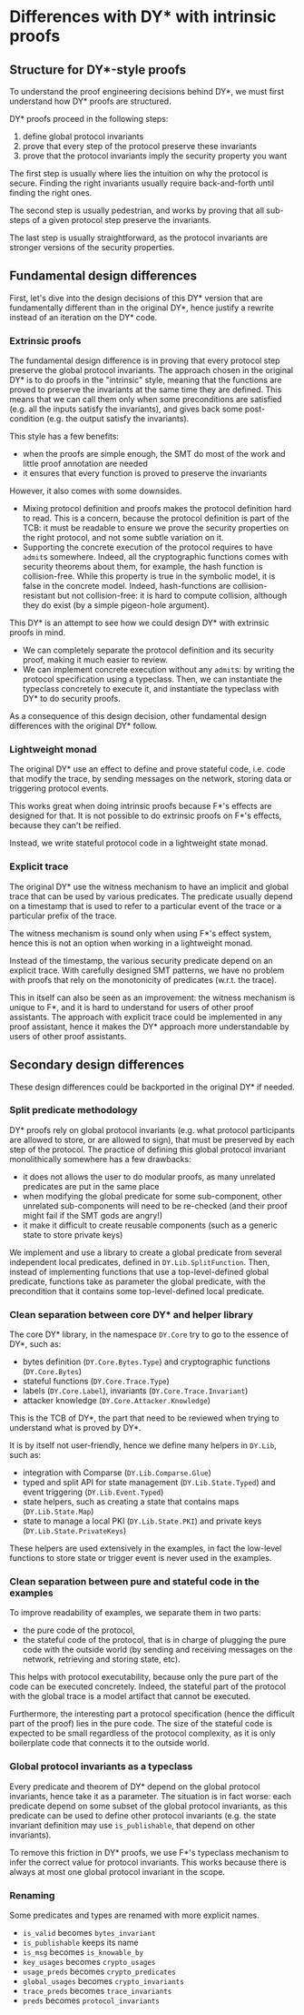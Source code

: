 # Differences with DY\* with intrinsic proofs

## Structure for DY\*-style proofs

To understand the proof engineering decisions behind DY\*,
we must first understand how DY\* proofs are structured.

DY\* proofs proceed in the following steps:
1. define global protocol invariants
2. prove that every step of the protocol preserve these invariants
3. prove that the protocol invariants imply the security property you want

The first step is usually where lies the intuition on why the protocol is secure.
Finding the right invariants usually require back-and-forth until finding the right ones.

The second step is usually pedestrian,
and works by proving that all sub-steps of a given protocol step preserve the invariants.

The last step is usually straightforward,
as the protocol invariants are stronger versions of the security properties.

## Fundamental design differences

First, let's dive into the design decisions of this DY\* version that are fundamentally different than in the original DY\*,
hence justify a rewrite instead of an iteration on the DY\* code.

### Extrinsic proofs

The fundamental design difference is in proving that every protocol step preserve the global protocol invariants.
The approach chosen in the original DY\* is to do proofs in the "intrinsic" style,
meaning that the functions are proved to preserve the invariants at the same time they are defined.
This means that we can call them only when some preconditions are satisfied (e.g. all the inputs satisfy the invariants),
and gives back some post-condition (e.g. the output satisfy the invariants).

This style has a few benefits:
- when the proofs are simple enough,
  the SMT do most of the work and little proof annotation are needed
- it ensures that every function is proved to preserve the invariants

However, it also comes with some downsides.
- Mixing protocol definition and proofs makes the protocol definition hard to read.
  This is a concern, because the protocol definition is part of the TCB:
  it must be readable to ensure we prove the security properties on the right protocol,
  and not some subtle variation on it.
- Supporting the concrete execution of the protocol requires to have `admit`s somewhere.
  Indeed, all the cryptographic functions comes with security theorems about them,
  for example, the hash function is collision-free.
  While this property is true in the symbolic model, it is false in the concrete model.
  Indeed, hash-functions are collision-resistant but not collision-free:
  it is hard to compute collision, although they do exist (by a simple pigeon-hole argument).

This DY\* is an attempt to see how we could design DY\* with extrinsic proofs in mind.
- We can completely separate the protocol definition and its security proof,
  making it much easier to review.
- We can implement concrete execution without any `admit`s:
  by writing the protocol specification using a typeclass.
  Then, we can instantiate the typeclass concretely to execute it,
  and instantiate the typeclass with DY\* to do security proofs.

As a consequence of this design decision, other fundamental design differences with the original DY\* follow.

### Lightweight monad

The original DY\* use an effect to define and prove stateful code, i.e. code that modify the trace,
by sending messages on the network, storing data or triggering protocol events.

This works great when doing intrinsic proofs because F\*'s effects are designed for that.
It is not possible to do extrinsic proofs on F\*'s effects, because they can't be reified.

Instead, we write stateful protocol code in a lightweight state monad.

### Explicit trace

The original DY\* use the witness mechanism to have an implicit and global trace that can be used by various predicates.
The predicate usually depend on a timestamp that is used to refer to a particular event of the trace or a particular prefix of the trace.

The witness mechanism is sound only when using F\*'s effect system,
hence this is not an option when working in a lightweight monad.

Instead of the timestamp, the various security predicate depend on an explicit trace.
With carefully designed SMT patterns, we have no problem with proofs that rely on the monotonicity of predicates (w.r.t. the trace).

This in itself can also be seen as an improvement:
the witness mechanism is unique to F\*, and it is hard to understand for users of other proof assistants.
The approach with explicit trace could be implemented in any proof assistant,
hence it makes the DY\* approach more understandable by users of other proof assistants.

## Secondary design differences

These design differences could be backported in the original DY\* if needed.

### Split predicate methodology

DY\* proofs rely on global protocol invariants (e.g. what protocol participants are allowed to store, or are allowed to sign),
that must be preserved by each step of the protocol.
The practice of defining this global protocol invariant monolithically somewhere has a few drawbacks:
- it does not allows the user to do modular proofs, as many unrelated predicates are put in the same place
- when modifying the global predicate for some sub-component, other unrelated sub-components will need to be re-checked (and their proof might fail if the SMT gods are angry!)
- it make it difficult to create reusable components (such as a generic state to store private keys)

We implement and use a library to create a global predicate from several independent local predicates,
defined in `DY.Lib.SplitFunction`.
Then, instead of implementing functions that use a top-level-defined global predicate,
functions take as parameter the global predicate,
with the precondition that it contains some top-level-defined local predicate.

### Clean separation between core DY\* and helper library

The core DY\* library, in the namespace `DY.Core` try to go to the essence of DY\*, such as:
- bytes definition (`DY.Core.Bytes.Type`) and cryptographic functions (`DY.Core.Bytes`)
- stateful functions (`DY.Core.Trace.Type`)
- labels (`DY.Core.Label`), invariants (`DY.Core.Trace.Invariant`)
- attacker knowledge (`DY.Core.Attacker.Knowledge`)

This is the TCB of DY\*,
the part that need to be reviewed when trying to understand what is proved by DY\*.

It is by itself not user-friendly, hence we define many helpers in `DY.Lib`, such as:
- integration with Comparse (`DY.Lib.Comparse.Glue`)
- typed and split API for state management (`DY.Lib.State.Typed`) and event triggering (`DY.Lib.Event.Typed`)
- state helpers, such as creating a state that contains maps (`DY.Lib.State.Map`)
- state to manage a local PKI (`DY.Lib.State.PKI`) and private keys (`DY.Lib.State.PrivateKeys`)

These helpers are used extensively in the examples,
in fact the low-level functions to store state or trigger event is never used in the examples.

### Clean separation between pure and stateful code in the examples

To improve readability of examples, we separate them in two parts:
- the pure code of the protocol,
- the stateful code of the protocol, that is in charge of plugging the pure code with the outside world
  (by sending and receiving messages on the network, retrieving and storing state, etc).

This helps with protocol executability,
because only the pure part of the code can be executed concretely.
Indeed, the stateful part of the protocol with the global trace is a model artifact that cannot be executed.

Furthermore, the interesting part a protocol specification (hence the difficult part of the proof) lies in the pure code.
The size of the stateful code is expected to be small regardless of the protocol complexity,
as it is only boilerplate code that connects it to the outside world.

### Global protocol invariants as a typeclass

Every predicate and theorem of DY\* depend on the global protocol invariants,
hence take it as a parameter.
The situation is in fact worse:
each predicate depend on some subset of the global protocol invariants,
as this predicate can be used to define other protocol invariants
(e.g. the state invariant definition may use `is_publishable`, that depend on other invariants).

To remove this friction in DY\* proofs,
we use F\*'s typeclass mechanism to infer the correct value for protocol invariants.
This works because there is always at most one global protocol invariant in the scope.

### Renaming

Some predicates and types are renamed with more explicit names.
- `is_valid` becomes `bytes_invariant`
- `is_publishable` keeps its name
- `is_msg` becomes `is_knowable_by`
- `key_usages` becomes `crypto_usages`
- `usage_preds` becomes `crypto_predicates`
- `global_usages` becomes `crypto_invariants`
- `trace_preds` becomes `trace_invariants`
- `preds` becomes `protocol_invariants`
